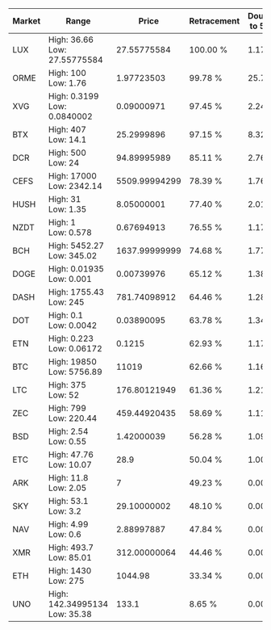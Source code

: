 | Market | Range | Price| Retracement | Doubles to 50% |
| --- | --- | --- | --- | --- |
| LUX | High: 36.66<br />Low: 27.55775584 | 27.55775584 | 100.00 % | 1.17 |
| ORME | High: 100<br />Low: 1.76 | 1.97723503 | 99.78 % | 25.73 |
| XVG | High: 0.3199<br />Low: 0.0840002 | 0.09000971 | 97.45 % | 2.24 |
| BTX | High: 407<br />Low: 14.1 | 25.2999896 | 97.15 % | 8.32 |
| DCR | High: 500<br />Low: 24 | 94.89995989 | 85.11 % | 2.76 |
| CEFS | High: 17000<br />Low: 2342.14 | 5509.99994299 | 78.39 % | 1.76 |
| HUSH | High: 31<br />Low: 1.35 | 8.05000001 | 77.40 % | 2.01 |
| NZDT | High: 1<br />Low: 0.578 | 0.67694913 | 76.55 % | 1.17 |
| BCH | High: 5452.27<br />Low: 345.02 | 1637.99999999 | 74.68 % | 1.77 |
| DOGE | High: 0.01935<br />Low: 0.001 | 0.00739976 | 65.12 % | 1.38 |
| DASH | High: 1755.43<br />Low: 245 | 781.74098912 | 64.46 % | 1.28 |
| DOT | High: 0.1<br />Low: 0.0042 | 0.03890095 | 63.78 % | 1.34 |
| ETN | High: 0.223<br />Low: 0.06172 | 0.1215 | 62.93 % | 1.17 |
| BTC | High: 19850<br />Low: 5756.89 | 11019 | 62.66 % | 1.16 |
| LTC | High: 375<br />Low: 52 | 176.80121949 | 61.36 % | 1.21 |
| ZEC | High: 799<br />Low: 220.44 | 459.44920435 | 58.69 % | 1.11 |
| BSD | High: 2.54<br />Low: 0.55 | 1.42000039 | 56.28 % | 1.09 |
| ETC | High: 47.76<br />Low: 10.07 | 28.9 | 50.04 % | 1.00 |
| ARK | High: 11.8<br />Low: 2.05 | 7 | 49.23 % | 0.00 |
| SKY | High: 53.1<br />Low: 3.2 | 29.10000002 | 48.10 % | 0.00 |
| NAV | High: 4.99<br />Low: 0.6 | 2.88997887 | 47.84 % | 0.00 |
| XMR | High: 493.7<br />Low: 85.01 | 312.00000064 | 44.46 % | 0.00 |
| ETH | High: 1430<br />Low: 275 | 1044.98 | 33.34 % | 0.00 |
| UNO | High: 142.34995134<br />Low: 35.38 | 133.1 | 8.65 % | 0.00 |
